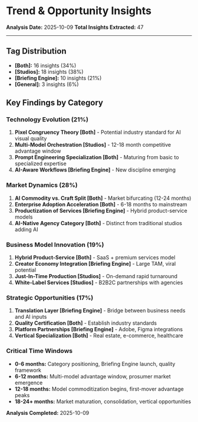 # Trend & Opportunity Insights

**Analysis Date:** 2025-10-09
**Total Insights Extracted:** 47

---

## Tag Distribution
- **[Both]:** 16 insights (34%)
- **[Studios]:** 18 insights (38%)
- **[Briefing Engine]:** 10 insights (21%)
- **[General]:** 3 insights (6%)

## Key Findings by Category

### Technology Evolution (21%)
1. **Pixel Congruency Theory [Both]** - Potential industry standard for AI visual quality
2. **Multi-Model Orchestration [Studios]** - 12-18 month competitive advantage window
3. **Prompt Engineering Specialization [Both]** - Maturing from basic to specialized expertise
4. **AI-Aware Workflows [Briefing Engine]** - New discipline emerging

### Market Dynamics (28%)
1. **AI Commodity vs. Craft Split [Both]** - Market bifurcating (12-24 months)
2. **Enterprise Adoption Acceleration [Both]** - 6-18 months to mainstream
3. **Productization of Services [Briefing Engine]** - Hybrid product-service models
4. **AI-Native Agency Category [Both]** - Distinct from traditional studios adding AI

### Business Model Innovation (19%)
1. **Hybrid Product-Service [Both]** - SaaS + premium services model
2. **Creator Economy Integration [Briefing Engine]** - Large TAM, viral potential
3. **Just-In-Time Production [Studios]** - On-demand rapid turnaround
4. **White-Label Services [Studios]** - B2B2C partnerships with agencies

### Strategic Opportunities (17%)
1. **Translation Layer [Briefing Engine]** - Bridge between business needs and AI inputs
2. **Quality Certification [Both]** - Establish industry standards
3. **Platform Partnerships [Briefing Engine]** - Adobe, Figma integrations
4. **Vertical Specialization [Both]** - Real estate, e-commerce, healthcare

### Critical Time Windows
- **0-6 months:** Category positioning, Briefing Engine launch, quality framework
- **6-12 months:** Multi-model advantage window, prosumer market emergence
- **12-18 months:** Model commoditization begins, first-mover advantage peaks
- **18-24+ months:** Market maturation, consolidation, vertical opportunities

**Analysis Completed:** 2025-10-09
